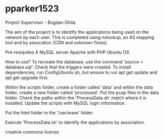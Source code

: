 # pparker1523
Project Supervisor - Bogdan Ghita

The aim of the project is to identify the applications being used on the network by each user. This is completed using nslookup, an AS mapping tool and by assocation (CDN and unknown flows).

Pre-resiquites
  A MySQL server
  Apache with PHP
  Ubuntu OS

How to use?
  To recreate the database, use the command 'source > database.sql'. Check that the triggers were created.
  To install dependencies, run ConfigUbuntu.sh, but ensure to run apt get update and apt get upgrade first.
  
  Within the scripts folder, create a folder called 'data' and within the data folder, create a new folder called 'processed'. 
  Put the pcap files in the data folder.
  Check the paths within the 'ProcessData.sh' match where it is installed.
  Update the scripts with MySQL login information.
  
  Put the html folder in the '/var/www' folder.
  
  Execute 'ProcessData.sh' to identify the applications by association.


creative commons license
